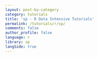 ```yaml
---
layout: post-by-category
category: tutorials
title: 'sp - R Data Intensive Tutorials'
permalink: /tutorials/r/sp/
comments: false
author_profile: false
language: r
library: sp
langSide: true
---
```

